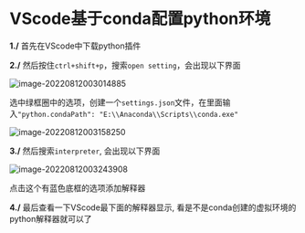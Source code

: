 # VScode基于conda配置python环境

**1./** 首先在VScode中下载python插件



**2./** 然后按住`ctrl+shift+p`，搜索`open setting`，会出现以下界面

![image-20220812003014885](E:\Typora\ty_Photo\image-20220812003014885.png)

选中绿框圈中的选项，创建一个`settings.json`文件，在里面输入`"python.condaPath": "E:\\Anaconda\\Scripts\\conda.exe"  `

![image-20220812003158250](E:\Typora\ty_Photo\image-20220812003158250.png)



**3./** 然后搜索`interpreter`, 会出现以下界面

![image-20220812003243908](E:\Typora\ty_Photo\image-20220812003243908.png)

点击这个有蓝色底框的选项添加解释器



**4./** 最后查看一下VScode最下面的解释器显示, 看是不是conda创建的虚拟环境的python解释器就可以了

